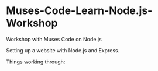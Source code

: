 # Muses-Code-Learn-Node.js-Workshop
Workshop with Muses Code on Node.js

Setting up a website with Node.js and Express.

Things working through: 

